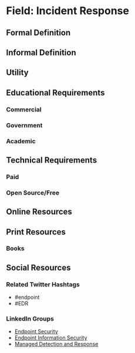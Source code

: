 # Field: Incident Response

## Formal Definition


## Informal Definition


## Utility


## Educational Requirements

### Commercial

### Government

### Academic


## Technical Requirements

### Paid

### Open Source/Free


## Online Resources

## Print Resources

### Books

## Social Resources

### Related Twitter Hashtags

- #endpoint
- #EDR

### LinkedIn Groups

- [Endpoint Security](https://www.linkedin.com/groups/2181937/)
- [Endpoint Information Security](https://www.linkedin.com/groups/2327726/)
- [Managed Detection and Response](https://www.linkedin.com/groups/12181322/)
